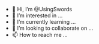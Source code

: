 - 👋 Hi, I’m @UsingSwords
- 👀 I’m interested in ...
- 🌱 I’m currently learning ...
- 💞️ I’m looking to collaborate on ...
- 📫 How to reach me ...

<!---
UsingSwords/UsingSwords is a ✨ special ✨ repository because its `README.md` (this file) appears on your GitHub profile.
You can click the Preview link to take a look at your changes.
--->
